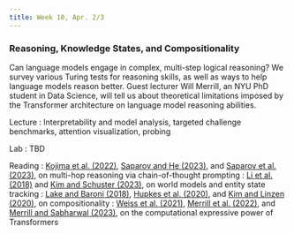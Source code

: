 ```yaml
---
title: Week 10, Apr. 2/3
---
```


### Reasoning, Knowledge States, and Compositionality

Can language models engage in complex, multi-step logical reasoning? We survey various Turing tests for reasoning skills, as well as ways to help language models reason better. Guest lecturer Will Merrill, an NYU PhD student in Data Science, will tell us about theoretical limitations imposed by the Transformer architecture on language model reasoning abilities.

Lecture
: Interpretability and model analysis, targeted challenge benchmarks, attention visualization, probing

Lab
: TBD

Reading
: [Kojima et al. (2022)](https://arxiv.org/abs/2205.11916), [Saparov and He (2023)](https://arxiv.org/abs/2210.01240), and [Saparov et al. (2023)](https://arxiv.org/abs/2305.15269), on multi-hop reasoning via chain-of-thought prompting
: [Li et al. (2018)](https://arxiv.org/abs/2106.00737) and [Kim and Schuster (2023)](https://arxiv.org/abs/2305.02363), on world models and entity state tracking
: [Lake and Baroni (2018)](https://arxiv.org/abs/1711.00350), [Hupkes et al. (2020)](https://arxiv.org/abs/1908.08351), and [Kim and Linzen (2020)](https://arxiv.org/abs/2010.05465), on compositionality
: [Weiss et al. (2021)](https://arxiv.org/abs/2106.06981), [Merrill et al. (2022)](https://arxiv.org/abs/2106.16213), and [Merrill and Sabharwal (2023)](https://arxiv.org/abs/2310.07923), on the computational expressive power of Transformers